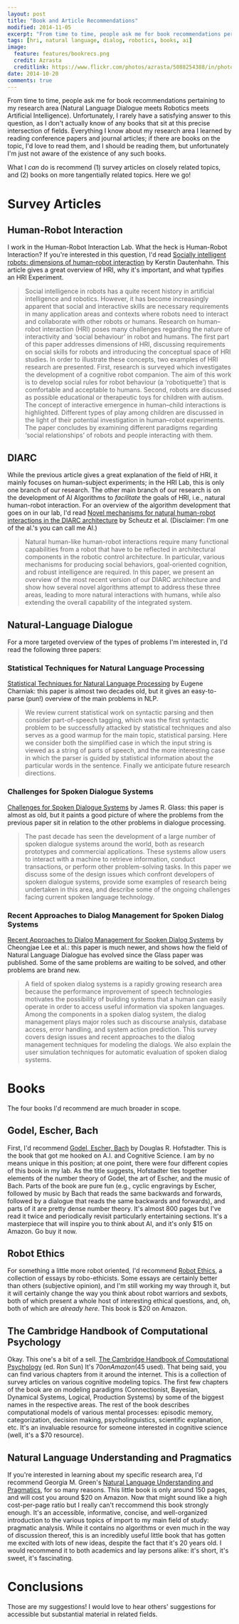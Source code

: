 ```yaml
---
layout: post
title: "Book and Article Recommendations"
modified: 2014-11-05
excerpt: "From time to time, people ask me for book recommendations pertaining to my research area (Natural Language Dialogue meets Robotics meets Artificial Intelligence)."
tags: [hri, natural language, dialog, robotics, books, ai]
image:
  feature: features/bookrecs.png
  credit: Azrasta
  creditlink: https://www.flickr.com/photos/azrasta/5088254388/in/photolist-oYHm-aGsP14-51t5TC-8KCCKW-4hn47g-7PozJp-mBGj-84P71r-7HoeXV-UmBz-5NZzVJ-dphot9-ntNE-6DfhNt-ahytco-ca5ZF-9kHQKs-ix8Rbz-cBJ5d-eqHuv-6NP8d6-aT9to6-9K3BPW-2PgAx-97oiDM-aRxNm-fo562E-HdurS-aibaen-7Nbvbk-KLWAb-maAU6-amWKZg-6buevW-6GjMcy-amWKX6-amWKYM-7acJMF-8DFBf3-MLnGM-9TvtEQ-abK4Bq-dGa2xi-2U9nA-bF4Yf7-6Knypk-hss2M-61kymQ-f4HeM7-9ZVvhF
date: 2014-10-20
comments: true
---
```


From time to time, people ask me for book recommendations pertaining
to my research area (Natural Language Dialogue meets Robotics meets
Artificial Intelligence). Unfortunately, I rarely have a satisfying
answer to this question, as I don't actually know of any books that
sit at this precise intersection of fields. Everything I know about my
research area I learned by reading conference papers and journal
articles; if there are books on the topic, I'd love to read them, and
I should be reading them, but unfortunately I'm just not aware of the
existence of any such books.

What I *can* do is recommend (1) survey articles on closely related
topics, and (2) books on more tangentially related topics. Here we go!

# Survey Articles

## Human-Robot Interaction

I work in the Human-Robot Interaction Lab. What the heck is
Human-Robot Interaction? If you're interested in this question, I'd
read 
[Socially intelligent robots: dimensions of human–robot interaction](http://www.ncbi.nlm.nih.gov/pmc/articles/PMC2346526/)
by Kerstin Dautenhahn. This article gives a great
overview of HRI, why it's important, and what typifies an HRI
Experiment.

> Social intelligence in robots has a quite recent history in artificial
> intelligence and robotics. However, it has become increasingly
> apparent that social and interactive skills are necessary requirements
> in many application areas and contexts where robots need to interact
> and collaborate with other robots or humans. Research on human–robot
> interaction (HRI) poses many challenges regarding the nature of
> interactivity and ‘social behaviour’ in robot and humans. The first
> part of this paper addresses dimensions of HRI, discussing
> requirements on social skills for robots and introducing the
> conceptual space of HRI studies. In order to illustrate these
> concepts, two examples of HRI research are presented. First, research
> is surveyed which investigates the development of a cognitive robot
> companion. The aim of this work is to develop social rules for robot
> behaviour (a ‘robotiquette’) that is comfortable and acceptable to
> humans. Second, robots are discussed as possible educational or
> therapeutic toys for children with autism. The concept of interactive
> emergence in human–child interactions is highlighted. Different types
> of play among children are discussed in the light of their potential
> investigation in human–robot experiments. The paper concludes by
> examining different paradigms regarding ‘social relationships’ of
> robots and people interacting with them. 

## DIARC

While the previous article gives a great explanation of the field
of HRI, it mainly focuses on human-subject experiments; in the HRI
Lab, this is only one branch of our research. The other main branch
of our research is on the development of AI Algorithms to
*facilitate* the goals of HRI, i.e., natural human-robot
interaction. For an overview of the algorithm development that goes
on in our lab, I'd read
[Novel mechanisms for natural human-robot interactions in the DIARC architecture](http://hrilab.tufts.edu/publications/aaai13irsfinal.pdf) by Scheutz et al. (Disclaimer: I'm one of the al.'s
you can call me Al.) 

> Natural human-like human-robot interactions require many
> functional capabilities from a robot that have to be reflected in
> architectural components in the robotic control architecture.
> In particular, various mechanisms for producing social behaviors,
> goal-oriented cognition, and robust intelligence are 
> required. In this paper, we present an overview of the most recent
> version of our DIARC architecture and show how several 
> novel algorithms attempt to address these three areas, leading
> to more natural interactions with humans, while also extending the
> overall capability of the integrated system. 

## Natural-Language Dialogue

For a more targeted overview of the types of problems I'm
interested in, I'd read the following three papers:

### Statistical Techniques for Natural Language Processing

[Statistical Techniques for Natural Language Processing](http://cs.brown.edu/~ec/papers/aimag97.ps) by Eugene
Charniak: this paper is almost two decades old, but it gives an
easy-to-parse (pun!) overview of the main problems in NLP.

> We review current statistical work on syntactic parsing and then
> consider part-of-speech tagging, which was the first syntactic problem
> to be successfully attacked by statistical techniques and also serves
> as a good warmup for the main topic, statistical parsing. Here we
> consider both the simplified case in which the input string is viewed
> as a string of parts of speech, and the more interesting case in which
> the parser is guided by statistical information about the particular
> words in the sentence. Finally we anticipate future research
> directions.  

### Challenges for Spoken Dialogue Systems

[Challenges for Spoken Dialogue Systems](https://www.google.com/url?sa=t&rct=j&q=&esrc=s&source=web&cd=2&cad=rja&uact=8&ved=0CCkQFjAB&url=http%3A%2F%2Fwww.cs.cmu.edu%2F~.%2Fdgroup%2Fpapers%2Fglass99.pdf&ei=-81FVN6YF4rbsATWo4H4Bw&usg=AFQjCNHrs-HBonhcvyuixsEWynHb5TyGng&sig2=or7pnICUE3G_lNA3iDMnNQ&bvm=bv.77880786,d.cWc) by James R. Glass: this paper
is almost as old, but it paints a good picture of 
where the problems from the previous paper sit in relation to the
other problems in dialogue processing.

> The past decade has seen the development of a large number of spoken
> dialogue systems around the world, both as research prototypes and
> commercial applications. These systems allow users to interact with a
> machine to retrieve information, conduct transactions, or perform
> other problem-solving tasks. In this paper we discuss some of the
> design issues which confront developers of spoken dialogue systems,
> provide some examples of research being undertaken in this area, and
> describe some of the ongoing challenges facing current spoken language
> technology. 

### Recent Approaches to Dialog Management for Spoken Dialog Systems

[Recent Approaches to Dialog Management for Spoken Dialog Systems](http://jcse.kiise.org/posting/4-1/jcse_4-1_56.pdf) by Cheongjae Lee et al.:
this paper is much newer, and shows how the field of Natural
Language Dialogue has evolved since the Glass paper was
published. Some of the same problems are waiting to be solved,
and other problems are brand new. 

> A field of spoken dialog systems is a rapidly growing research area because the performance
> improvement of speech technologies motivates the possibility of building systems that a human
> can easily operate in order to access useful information via spoken languages. Among the
> components in a spoken dialog system, the dialog management plays major roles such as
> discourse analysis, database access, error handling, and system action prediction. This survey
> covers design issues and recent approaches to the dialog management techniques for modeling
> the dialogs. We also explain the user simulation techniques for automatic evaluation of spoken
> dialog systems.

# Books

The four books I'd recommend are much broader in scope. 

## Godel, Escher, Bach

First, I'd recommend [Godel, Escher, Bach](http://www.amazon.com/G%C3%B6del-Escher-Bach-Eternal-Golden/dp/0465026567/ref=sr_1_1?ie=UTF8&qid=1413861409&sr=8-1&keywords=godel+escher+bach) by Douglas
R. Hofstadter. This is the book that 
got me hooked on A.I. and Cognitive Science. I am by no means unique
in this position; at one point, there were four different copies of
this book in my lab. As the title suggests, Hofstadter ties together
elements of the number theory of Godel, the art of Escher, and the
music of Bach. Parts of the book are pure fun (e.g., cyclic
engravings by Escher, followed by music by Bach that reads the same
backwards and forwards, followed by a dialogue that reads the same
backwards and forwards), and parts of it are pretty dense number
theory. It's almost 800 pages but I've read it twice and
periodically revisit particularly entertaining sections. It's a
masterpiece that will inspire you to think about AI, and it's only
$15 on Amazon. Go buy it now.

## Robot Ethics

For something a little more robot oriented, I'd recommend
[Robot Ethics](http://www.amazon.com/Robot-Ethics-Implications-Intelligent-Autonomous/dp/026252600X/ref=sr_1_1?ie=UTF8&qid=1413861857&sr=8-1&keywords=robot+ethics), a collection of essays by robo-ethicists. Some essays
are certainly better than others (subjective opinion), and I'm
still working my way through it, but it will certainly change the
way you think about robot warriors and sexbots, both of which
present a whole host of interesting ethical questions, and, oh,
both of which are *already here*. This book is $20 on Amazon.

## The Cambridge Handbook of Computational Psychology

Okay. This one's a bit of a
sell. [The Cambridge Handbook of Computational Psychology](http://www.amazon.com/Cambridge-Handbook-Computational-Psychology-Handbooks/dp/0521674107/ref=sr_1_1?ie=UTF8&qid=1413862097&sr=8-1&keywords=cambridge+handbook+computational+psychology) (ed. Ron
Sun) It's $70 on Amazon ($45 
used). That being said, you can find various chapters from it
around the internet. This is a collection of survey articles on
various cognitive modeling topics. The first few chapters of the
book are on modeling paradigms (Connectionist, Bayesian, Dynamical
Systems, Logical, Production Systems) by some of the biggest names
in the respective areas. The rest of the book describes computational
models of various mental processes: episodic memory,
categorization, decision making, psycholinguistics, scientific
explanation, etc. It's an invaluable resource for someone
interested in cognitive science (well, it's a $70 resource).

## Natural Language Understanding and Pragmatics ##

If you're interested in learning about my specific research area, I'd
recommend Georgia M. Green's [Natural Language Understanding and
Pragmatics](http://www.amazon.com/Pragmatics-Language-Understanding-Tutorial-Cognitive/dp/080582166X),
for so many reasons. This little book is only around 150 pages, and
will cost you around $20 on Amazon. Now that might sound like a high
cost-per-page ratio but I really can't reccommend this book strongly
enough. It's an accessible, informative, concise, and well-organized
introduction to the various topics of import to my main field of
study: pragmatic analysis. While it contains no algorithms or even
much in the way of discussion thereof, this is an incredibly useful
little book that has gotten me excited with lots of new ideas, despite
the fact that it's 20 years old. I would recommend it to both
academics and lay persons alike: it's short, it's sweet, it's
fascinating.  

# Conclusions
Those are my suggestions! I would love to hear others' suggestions for
accessible but substantial material in related fields.
